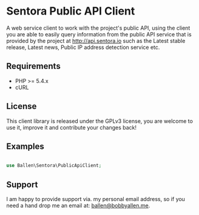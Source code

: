 Sentora Public API Client
=====

A web service client to work with the project's public API, using the client you are able to easily query information from the public
API service that is provided by the project at http://api.sentora.io such as the Latest stable release, Latest news, Public IP address detection service etc.

Requirements
------------

* PHP >= 5.4.x
* cURL

License
-------

This client library is released under the GPLv3 license, you are welcome to use it, improve it and contribute your changes back!

Examples
--------

```php

use Ballen\Sentora\PublicApiClient;
```

Support
-------

I am happy to provide support via. my personal email address, so if you need a hand drop me an email at: [ballen@bobbyallen.me]().